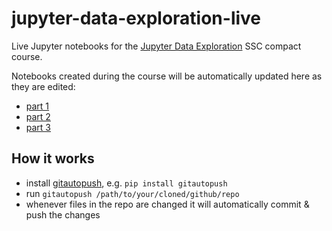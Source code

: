 # jupyter-data-exploration-live

Live Jupyter notebooks for the [Jupyter Data Exploration](https://github.com/ssciwr/jupyter-data-exploration) SSC compact course.

Notebooks created during the course will be automatically updated here as they are edited:

- [part 1](https://github.com/lkeegan/jupyter-data-exploration-live/blob/main/part1.ipynb)
- [part 2](https://github.com/lkeegan/jupyter-data-exploration-live/blob/main/part2.ipynb)
- [part 3](https://github.com/lkeegan/jupyter-data-exploration-live/blob/main/part3.ipynb)

## How it works

- install [gitautopush](https://github.com/choldgraf/gitautopush), e.g. `pip install gitautopush`
- run `gitautopush /path/to/your/cloned/github/repo`
- whenever files in the repo are changed it will automatically commit & push the changes
